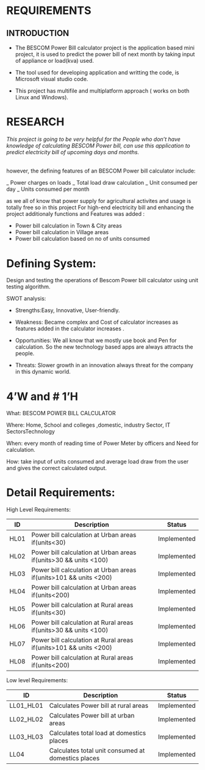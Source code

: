 # REQUIREMENTS

## INTRODUCTION

* The BESCOM Power Bill calculator project is the application based mini project, it is used to predict the power bill of next month by taking input of appliance or load(kva) used. 
* The tool used for developing application and writting  the code,  is Microsoft visual studio code. 

* This project has multifile and multiplatform approach ( works on both Linux and Windows).

# RESEARCH

###### This project is going to be very helpful for the People who don’t have  knowledge of calculating BESCOM Power bill, can use this application to predict electricity bill of upcoming days and months. 
however, the defining features of an BESCOM Power bill calculator include:

_ Power charges on loads
_ Total load draw calculation
_ Unit consumed per day
_ Units consumed per month

as we all of know that power supply for agricultural activites and usage is totally free so in this project 
For high-end electricity bill and enhancing the project additionaly functions and Features was added :

* Power bill calculation in Town & City areas
* Power bill calculation in Village areas
* Power bill calculation based on no of units consumed


# Defining System:

Design and testing the  operations of  Bescom Power bill calculator using unit testing algorithm.

SWOT analysis:

* Strengths:Easy, Innovative, User-friendly.

* Weakness: Became complex and Cost of calculator increases as features added in the calculator increases .

* Opportunities: We all know that we mostly use book and Pen for calculation. So the new technology based apps are always attracts the people.

* Threats: Slower growth in an innovation always threat for the company in this dynamic world.

# 4’W and # 1’H

What:  BESCOM POWER BILL CALCULATOR

Where: Home, School and colleges ,domestic, industry Sector, IT SectorsTechnology

When:  every month of reading time of Power Meter  by officers and  Need for calculation.

How: take input of units consumed and  average load draw from  the user and gives the correct calculated  output.

# Detail Requirements:

High Level Requirements:


| ID	  | Description	                                                        |Status       |  
|-------|---------------------------------------------------------------------|-------------|
| HL01	| Power bill calculation at Urban areas if(units<30)	                | Implemented |
| HL02	| Power bill calculation at Urban areas if(units>30 && units <100)	  | Implemented | 
| HL03	| Power bill calculation at Urban areas if(units>101 && units <200)	  | Implemented |
| HL04	| Power bill calculation at Urban areas if(units<200)                 |	Implemented |
| HL05	| Power bill calculation at Rural areas if(units<30)	                | Implemented |
| HL06	| Power bill calculation at Rural areas if(units>30 && units <100)	  | Implemented |
| HL07	| Power bill calculation at Rural areas if(units>101 && units <200)	  | Implemented |
| HL08	| Power bill calculation at Rural areas if(units<200)	                | Implemented |


Low level Requirements:


| ID	      |         Description	                              |Status
|-----------|---------------------------------------------------|------------|
| LL01_HL01	|Calculates Power bill at rural areas	              |Implemented |
| LL02_HL02	|Calculates Power bill at urban areas	              |Implemented |
| LL03_HL03	|Calculates total load at domestics places	        |Implemented |
| LL04	    |Calculates total unit consumed at domestics places	|Implemented |
